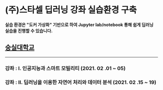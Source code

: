 #
# (주)스타셀 딥러닝 강좌 실습환경 구축
#### 실습 환경은 "도커 가상화" 기반으로 하여 Jupyter lab/notebook 통해 쉽게 딥러닝 실습을 진행할 수 있습니다.




## [숭실대학교](SSU/README.MD)
* * *
 
### 강좌 : I. 인공지능과 스마트 모빌리티 (2021. 02 .01 ~ 05)

### 강좌 : II. 딥러닝을 이용한 자연어 처리와 데이터 분석 (2021. 02 .15 ~ 19)
#
 
